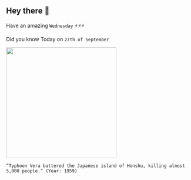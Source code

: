 ## Hey there 👋
Have an amazing `Wednesday` ⚡⚡⚡

Did you know Today on `27th of September`
 
 [<img src="https://cms.accuweather.com/wp-content/uploads/2015/09/650x366_09261741_hd22.jpg" width="300" />](https://www.britannica.com/event/Ise-Bay-typhoon-of-1959) 
 ```
“Typhoon Vera battered the Japanese island of Honshu, killing almost 5,000 people.” (Year: 1959)
```
